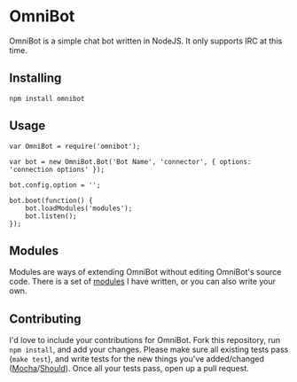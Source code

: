 # OmniBot

OmniBot is a simple chat bot written in NodeJS. It only supports IRC at this time.

## Installing

	npm install omnibot

## Usage

	var OmniBot = require('omnibot');

	var bot = new OmniBot.Bot('Bot Name', 'connector', { options: 'connection options' });

	bot.config.option = '';

	bot.boot(function() {
		bot.loadModules('modules');
		bot.listen();
	});

## Modules

Modules are ways of extending OmniBot without editing OmniBot's source code. There is a set of [modules](https://github.com/mloberg/OmniBot-Modules) I have written, or you can also write your own.

## Contributing

I'd love to include your contributions for OmniBot. Fork this repository, run `npm install`, and add your changes. Please make sure all existing tests pass (`make test`), and write tests for the new things you've added/changed ([Mocha](https://github.com/visionmedia/mocha)/[Should](https://github.com/visionmedia/should.js)). Once all your tests pass, open up a pull request.
